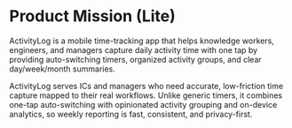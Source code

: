 # Product Mission (Lite)

ActivityLog is a mobile time-tracking app that helps knowledge workers, engineers, and managers capture daily activity time with one tap by providing auto-switching timers, organized activity groups, and clear day/week/month summaries.

ActivityLog serves ICs and managers who need accurate, low-friction time capture mapped to their real workflows. Unlike generic timers, it combines one-tap auto-switching with opinionated activity grouping and on-device analytics, so weekly reporting is fast, consistent, and privacy-first.

